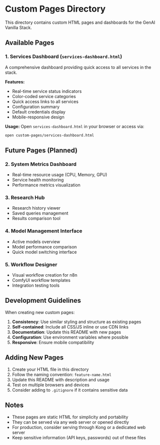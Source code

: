 # Custom Pages Directory

This directory contains custom HTML pages and dashboards for the GenAI Vanilla Stack.

## Available Pages

### 1. Services Dashboard (`services-dashboard.html`)
A comprehensive dashboard providing quick access to all services in the stack.

**Features:**
- Real-time service status indicators
- Color-coded service categories
- Quick access links to all services
- Configuration summary
- Default credentials display
- Mobile-responsive design

**Usage:**
Open `services-dashboard.html` in your browser or access via:
```bash
open custom-pages/services-dashboard.html
```

## Future Pages (Planned)

### 2. System Metrics Dashboard
- Real-time resource usage (CPU, Memory, GPU)
- Service health monitoring
- Performance metrics visualization

### 3. Research Hub
- Research history viewer
- Saved queries management
- Results comparison tool

### 4. Model Management Interface
- Active models overview
- Model performance comparison
- Quick model switching interface

### 5. Workflow Designer
- Visual workflow creation for n8n
- ComfyUI workflow templates
- Integration testing tools

## Development Guidelines

When creating new custom pages:

1. **Consistency**: Use similar styling and structure as existing pages
2. **Self-contained**: Include all CSS/JS inline or use CDN links
3. **Documentation**: Update this README with new pages
4. **Configuration**: Use environment variables where possible
5. **Responsive**: Ensure mobile compatibility

## Adding New Pages

1. Create your HTML file in this directory
2. Follow the naming convention: `feature-name.html`
3. Update this README with description and usage
4. Test on multiple browsers and devices
5. Consider adding to `.gitignore` if it contains sensitive data

## Notes

- These pages are static HTML for simplicity and portability
- They can be served via any web server or opened directly
- For production, consider serving through Kong or a dedicated web server
- Keep sensitive information (API keys, passwords) out of these files
